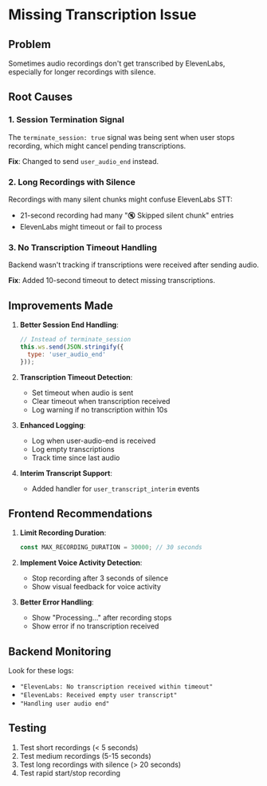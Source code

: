# Missing Transcription Issue

## Problem
Sometimes audio recordings don't get transcribed by ElevenLabs, especially for longer recordings with silence.

## Root Causes

### 1. Session Termination Signal
The `terminate_session: true` signal was being sent when user stops recording, which might cancel pending transcriptions.

**Fix**: Changed to send `user_audio_end` instead.

### 2. Long Recordings with Silence
Recordings with many silent chunks might confuse ElevenLabs STT:
- 21-second recording had many "🔇 Skipped silent chunk" entries
- ElevenLabs might timeout or fail to process

### 3. No Transcription Timeout Handling
Backend wasn't tracking if transcriptions were received after sending audio.

**Fix**: Added 10-second timeout to detect missing transcriptions.

## Improvements Made

1. **Better Session End Handling**:
   ```javascript
   // Instead of terminate_session
   this.ws.send(JSON.stringify({
     type: 'user_audio_end'
   }));
   ```

2. **Transcription Timeout Detection**:
   - Set timeout when audio is sent
   - Clear timeout when transcription received
   - Log warning if no transcription within 10s

3. **Enhanced Logging**:
   - Log when user-audio-end is received
   - Log empty transcriptions
   - Track time since last audio

4. **Interim Transcript Support**:
   - Added handler for `user_transcript_interim` events

## Frontend Recommendations

1. **Limit Recording Duration**:
   ```javascript
   const MAX_RECORDING_DURATION = 30000; // 30 seconds
   ```

2. **Implement Voice Activity Detection**:
   - Stop recording after 3 seconds of silence
   - Show visual feedback for voice activity

3. **Better Error Handling**:
   - Show "Processing..." after recording stops
   - Show error if no transcription received

## Backend Monitoring

Look for these logs:
- `"ElevenLabs: No transcription received within timeout"`
- `"ElevenLabs: Received empty user transcript"`
- `"Handling user audio end"`

## Testing
1. Test short recordings (< 5 seconds)
2. Test medium recordings (5-15 seconds)
3. Test long recordings with silence (> 20 seconds)
4. Test rapid start/stop recording